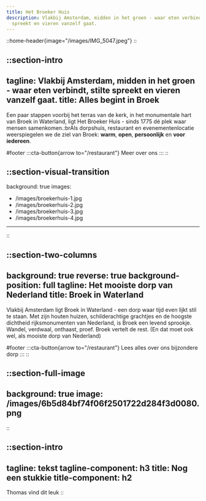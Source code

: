 ```yaml
---
title: Het Broeker Huis
description: Vlakbij Amsterdam, midden in het groen - waar eten verbindt, stilte
  spreekt en vieren vanzelf gaat.
---
```


::home-header{image="/images/IMG_5047.jpeg"}
::

::section-intro
---
tagline: Vlakbij Amsterdam, midden in het groen - waar eten verbindt, stilte
  spreekt en vieren vanzelf gaat.
title: Alles begint in Broek
---
Een paar stappen voorbij het terras van de kerk, in het monumentale hart van Broek in Waterland, ligt Het Broeker Huis - sinds 1775 dé plek waar mensen samenkomen.\:brAls dorpshuis, restaurant en evenementenlocatie weerspiegelen we de ziel van Broek: **warm**, **open**, **persoonlijk** en **voor iedereen**.

#footer
  :::cta-button{arrow to="/restaurant"}
  Meer over ons
  :::
::

::section-visual-transition
---
background: true
images:
  - /images/broekerhuis-1.jpg
  - /images/broekerhuis-2.jpg
  - /images/broekerhuis-3.jpg
  - /images/broekerhuis-4.jpg
---
::

::section-two-columns
---
background: true
reverse: true
background-position: full
tagline: Het mooiste dorp van Nederland
title: Broek in Waterland
---
Vlakbij Amsterdam ligt Broek in Waterland - een dorp waar tijd even lijkt stil te staan. Met zijn houten huizen, schilderachtige grachtjes en de hoogste dichtheid rijksmonumenten van Nederland, is Broek een levend sprookje. Wandel, verdwaal, onthaast, proef. Broek vertelt de rest.
(En dat moet ook wel, als mooiste dorp van Nederland)

#footer
  :::cta-button{arrow to="/restaurant"}
  Lees alles over ons bijzondere dorp
  :::
::

::section-full-image
---
background: true
image: /images/6b5d84bf74f06f2501722d284f3d0080.png
---
::

::section-intro
---
tagline: tekst
tagline-component: h3
title: Nog een stukkie
title-component: h2
---
Thomas vind dit leuk
::
